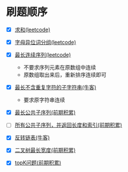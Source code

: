 # 刷题顺序
- [x] [求和(leetcode)](./content/1.md)

- [x] [字母异位词分组(leetcode)](./content/49.md)

- [x] [最长连续序列(leetcode)](./content/128.md) 
    - 不要求序列元素在原数组中连续
    - 原数组取出来后，重新排序连续即可
- [x] [最长不含重复字符的子字符串(牛客)](./content/ONT22.md)
    - 要求原字符串连续
- [x] [最长公共子序列(前期积累)](./content/lcs.md)
- [ ] [所有公共子序列，并返回长度和索引(前期积累)](./content/.所有公共子序列.md)

- [x] [反转链表(牛客)](./content/BM1.md)
- [x] [二叉树最长宽度(前期积累)](./content/longest_tree_layer.md)
- [x] [topK问题(前期积累)](./content/topK.md)

